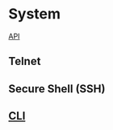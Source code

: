 # System

[API](../../lib/system/system.py)

## Telnet

## Secure Shell (SSH)

## [CLI](../api/system.md)